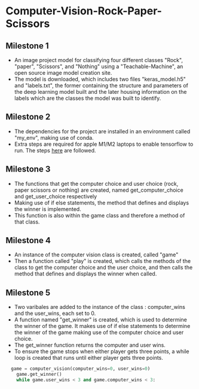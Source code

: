 # Computer-Vision-Rock-Paper-Scissors
## Milestone 1
- An image project model for classifying four different classes "Rock", "paper", "Scissors", and "Nothing" using a "Teachable-Machine", an open source image model creation site.
- The model is downloaded, which includes two files "keras_model.h5" and "labels.txt", the former containing the structure and parameters of the deep learning model built and the later housing information on the labels which are the classes the model was built to identify.

## Milestone 2
- The dependencies for the project are installed in an environment called "my_env", making use of conda.
- Extra steps are required for apple M1/M2 laptops to enable tensorflow to run.  The steps [here](https://www.mrdbourke.com/setup-apple-m1-pro-and-m1-max-for-machine-learning-and-data-science/) are followed.

## Milestone 3
- The functions that get the computer choice and user choice (rock, paper scissors or nothing) are created, named get_computer_choice and get_user_choice respectively
- Making use of if else statements, the method that defines and displays the winner is implemented.
- This function is also within the game class and therefore a method of that class.

## Milestone 4
- An instance of the computer vision class is created, called "game"
- Then a function called "play" is created, which calls the methods of the class to get the computer choice and the user choice, and then calls the method that defines and displays the winner when called.


## Milestone 5
- Two varibales are added to the instance of the class : computer_wins and the user_wins, each set to 0.
- A function named "get_winner" is created, which is used to determine the winner of the game. It makes use of if else statements to determine the winner of the game making use of the computer choice and user choice.
- The get_winner function returns the computer and user wins.
- To ensure the game stops when either player gets three points, a while loop is created that runs until either player gets three points.
```python
  game = computer_vision(computer_wins=0, user_wins=0)
    game.get_winner()
    while game.user_wins < 3 and game.computer_wins < 3: 
```